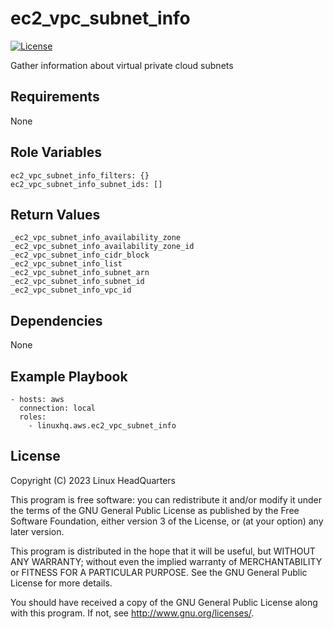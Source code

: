 # ec2\_vpc\_subnet\_info

[![License](https://img.shields.io/badge/license-GPLv3-lightgreen)](https://www.gnu.org/licenses/gpl-3.0.en.html#license-text)

Gather information about virtual private cloud subnets

## Requirements

None

## Role Variables

    ec2_vpc_subnet_info_filters: {}
    ec2_vpc_subnet_info_subnet_ids: []

## Return Values

    _ec2_vpc_subnet_info_availability_zone
    _ec2_vpc_subnet_info_availability_zone_id
    _ec2_vpc_subnet_info_cidr_block
    _ec2_vpc_subnet_info_list
    _ec2_vpc_subnet_info_subnet_arn
    _ec2_vpc_subnet_info_subnet_id
    _ec2_vpc_subnet_info_vpc_id

## Dependencies

None

## Example Playbook

    - hosts: aws
      connection: local
      roles:
        - linuxhq.aws.ec2_vpc_subnet_info

## License

Copyright (C) 2023 Linux HeadQuarters

This program is free software: you can redistribute it and/or modify
it under the terms of the GNU General Public License as published by
the Free Software Foundation, either version 3 of the License, or
(at your option) any later version.

This program is distributed in the hope that it will be useful,
but WITHOUT ANY WARRANTY; without even the implied warranty of
MERCHANTABILITY or FITNESS FOR A PARTICULAR PURPOSE. See the
GNU General Public License for more details.

You should have received a copy of the GNU General Public License
along with this program. If not, see <http://www.gnu.org/licenses/>.
